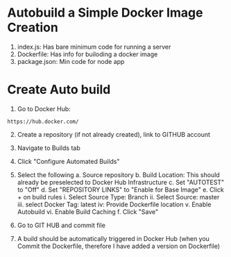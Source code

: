 # Autobuild a Simple Docker Image Creation 

1. index.js: Has bare minimum code for running a server
2. Dockerfile: Has info for builoding a docker image
3. package.json: Min code for node app

# Create Auto build
1. Go to Docker Hub:

```
https://hub.docker.com/
```

2. Create a repository (if not already created), link to GITHUB account

3. Navigate to Builds tab

4. Click "Configure Automated Builds"

5. Select the following
    a. Source repository
    b. Build Location: This should already be preselected to Docker Hub Infrastructure
    c. Set "AUTOTEST" to "Off"
    d. Set "REPOSITORY LINKS" to "Enable for Base Image"
    e. Click + on build rules
        i. Select Source Type: Branch
        ii. Select Source: master
        iii. select Docker Tag: latest
        iv: Provide Dockerfile location
        v. Enable Autobuild
        vi. Enable Build Caching
    f. Click "Save"

6. Go to GIT HUB and commit file
7. A build should be automatically triggered in Docker Hub (when you Commit the Dockerfile, therefore I have added a version on Dockerfile)